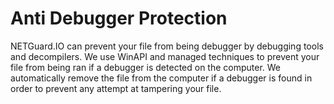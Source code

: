 # Anti Debugger Protection

 NETGuard.IO can prevent your file from being debugger by debugging tools and decompilers. We use WinAPI and managed techniques to prevent your file from being ran if a debugger is detected on the computer. We automatically remove the file from the computer if a debugger is found in order to prevent any attempt at tampering your file.

